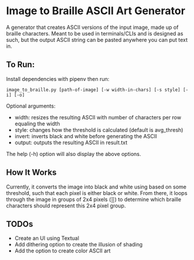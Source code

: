 # Image to Braille ASCII Art Generator

A generator that creates ASCII versions of the input image, made up of braille characters. Meant to be used in terminals/CLIs and is designed as such, but the output ASCII string can be pasted anywhere you can put text in.

## To Run:

Install dependencies with pipenv then run:

`image_to_braille.py [path-of-image] [-w width-in-chars] [-s style] [-i] [-o]`

Optional arguments:
- width: resizes the resulting ASCII with number of characters per row equaling the width
- style: changes how the threshold is calculated (default is avg_thresh)
- invert: inverts black and white before generating the ASCII
- output: outputs the resulting ASCII in result.txt

The help (-h) option will also display the above options.

## How It Works

Currently, it converts the image into black and white using based on some threshold, such that each pixel is either black or white.
From there, it loops through the image in groups of 2x4 pixels (⣿) to determine which braille characters should represent this 2x4 pixel group.

## TODOs

- Create an UI using Textual
- Add dithering option to create the illusion of shading
- Add the option to create color ASCII art